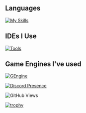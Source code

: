 ## Languages

[![My Skills](https://skillicons.dev/icons?i=c,cpp,cs,python,lua,java,html,ruby,rust&perline=5)](https://skillicons.dev)

## IDEs I Use

[![Tools](https://skillicons.dev/icons?i=visualstudio,rider,vscode,idea&perline=4)](https://skillicons.dev)

## Game Engines I've used

[![GEngine](https://skillicons.dev/icons?i=robloxstudio,unity,unreal,godot&perline=4)](https://skillicons.dev)

[![Discord Presence](https://lanyard.cnrad.dev/api/1250431140607557702?showDisplayName=true)](https://discord.com/users/1250431140607557702)

![GitHub Views](https://komarev.com/ghpvc/?username=0xCiel)

[![trophy](https://github-profile-trophy.vercel.app/?username=0xCiel)](https://github.com/ryo-ma/github-profile-trophy)
